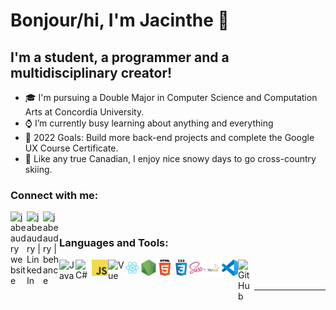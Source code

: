 # Bonjour/hi, I'm Jacinthe 👋

## I'm a student, a programmer and a multidisciplinary creator!

- 🎓 I'm pursuing a Double Major in Computer Science and Computation Arts at Concordia University.
- ⌚ I’m currently busy learning about anything and everything
- 🥅 2022 Goals: Build more back-end projects and complete the Google UX Course Certificate.
- 🎿 Like any true Canadian, I enjoy nice snowy days to go cross-country skiing.

### Connect with me:

[<img align="left" alt="jabeaudry website" width="26px" src="https://user-images.githubusercontent.com/56971054/182206721-38352b34-c1a6-4705-9a7c-fea9e459e520.png" />][website]
[<img align="left" alt="jabeaudry | LinkedIn" width="26px" src="https://user-images.githubusercontent.com/56971054/182206977-5ac71628-6b27-4eb1-b4cb-18c92e814f2c.png" />][linkedin]
[<img align="left" alt="jabeaudry | behance" width="26px" src="https://user-images.githubusercontent.com/56971054/182206566-f902139d-4731-48cb-886f-ea5214f48faf.png" />][behance]





<br />

### Languages and Tools:

<img align="left" alt="Java" width="26px" src="https://user-images.githubusercontent.com/56971054/182205403-acf5c06a-2ab5-4373-bba6-646ebb9c4d22.png" />
<img align="left" alt="C#" width="26px" src="https://user-images.githubusercontent.com/56971054/182205681-8fa9e6e7-d231-4aaf-835f-ffb1e7c39809.png" />
<img align="left" alt="JavaScript" width="26px" src="https://raw.githubusercontent.com/github/explore/80688e429a7d4ef2fca1e82350fe8e3517d3494d/topics/javascript/javascript.png" />
<img align="left" alt="Vue" width="26px" src="https://user-images.githubusercontent.com/56971054/182204663-3bc77897-0910-46f7-8f92-f40516103393.png" />
<img align="left" alt="React" width="26px" src="https://raw.githubusercontent.com/github/explore/80688e429a7d4ef2fca1e82350fe8e3517d3494d/topics/react/react.png" />
<img align="left" alt="Node.js" width="26px" src="https://raw.githubusercontent.com/github/explore/80688e429a7d4ef2fca1e82350fe8e3517d3494d/topics/nodejs/nodejs.png" />
<img align="left" alt="HTML5" width="26px" src="https://raw.githubusercontent.com/github/explore/80688e429a7d4ef2fca1e82350fe8e3517d3494d/topics/html/html.png" />
<img align="left" alt="CSS3" width="26px" src="https://raw.githubusercontent.com/github/explore/80688e429a7d4ef2fca1e82350fe8e3517d3494d/topics/css/css.png" />
<img align="left" alt="Sass" width="26px" src="https://raw.githubusercontent.com/github/explore/80688e429a7d4ef2fca1e82350fe8e3517d3494d/topics/sass/sass.png" />
<img align="left" alt="MySQL" width="26px" src="https://raw.githubusercontent.com/github/explore/80688e429a7d4ef2fca1e82350fe8e3517d3494d/topics/mysql/mysql.png" />
<img align="left" alt="Visual Studio Code" width="26px" src="https://raw.githubusercontent.com/github/explore/80688e429a7d4ef2fca1e82350fe8e3517d3494d/topics/visual-studio-code/visual-studio-code.png" />
<img align="left" alt="GitHub" width="26px" src="https://user-images.githubusercontent.com/56971054/182205983-433bea60-7b0c-4d63-bc86-08b0bdc58dd3.png" />



<br />
<br />

---

[website]: https://jabeaudry.github.io/portfolio/
[linkedin]: https://www.linkedin.com/in/jacinthe-beaudry/
[behance]: https://www.behance.net/jacinthebeaudry1
[project1]: https://github.com/jabeaudry/my-recipes
[project2]: https://github.com/jabeaudry/light-therapy
[project3]: https://github.com/jabeaudry/sharks_simulation
[project4]: https://github.com/jabeaudry/RecursionStack
